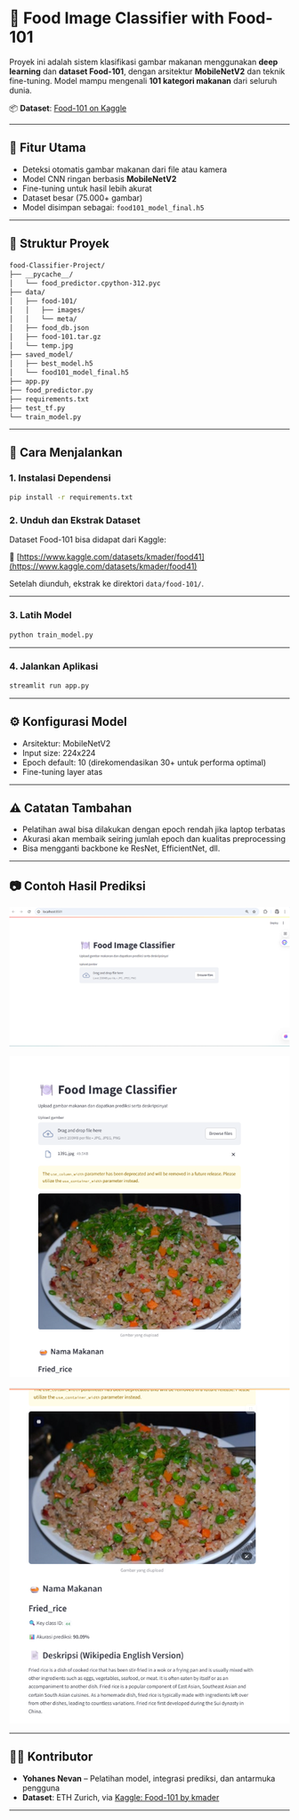# 🍱 Food Image Classifier with Food-101

Proyek ini adalah sistem klasifikasi gambar makanan menggunakan **deep learning** dan **dataset Food-101**, dengan arsitektur **MobileNetV2** dan teknik fine-tuning. Model mampu mengenali **101 kategori makanan** dari seluruh dunia.

📦 **Dataset**: [Food-101 on Kaggle](https://www.kaggle.com/datasets/kmader/food41)

---

## 🧠 Fitur Utama

* Deteksi otomatis gambar makanan dari file atau kamera
* Model CNN ringan berbasis **MobileNetV2**
* Fine-tuning untuk hasil lebih akurat
* Dataset besar (75.000+ gambar)
* Model disimpan sebagai: `food101_model_final.h5`

---

## 📁 Struktur Proyek

```
food-Classifier-Project/
├── __pycache__/
│   └── food_predictor.cpython-312.pyc
├── data/
│   ├── food-101/
│   │   ├── images/
│   │   └── meta/
│   ├── food_db.json
│   ├── food-101.tar.gz
│   └── temp.jpg
├── saved_model/
│   ├── best_model.h5
│   └── food101_model_final.h5
├── app.py
├── food_predictor.py
├── requirements.txt
├── test_tf.py
└── train_model.py
```

---

## 🚀 Cara Menjalankan

### 1. Instalasi Dependensi

```bash
pip install -r requirements.txt
```

### 2. Unduh dan Ekstrak Dataset

Dataset Food-101 bisa didapat dari Kaggle:

🔗 [https://www.kaggle.com/datasets/kmader/food41](https://www.kaggle.com/datasets/kmader/food41)

Setelah diunduh, ekstrak ke direktori `data/food-101/`.

---

### 3. Latih Model

```bash
python train_model.py
```

---

### 4. Jalankan Aplikasi

```bash
streamlit run app.py
```

---

## ⚙️ Konfigurasi Model

* Arsitektur: MobileNetV2
* Input size: 224x224
* Epoch default: 10 (direkomendasikan 30+ untuk performa optimal)
* Fine-tuning layer atas

---

## ⚠️ Catatan Tambahan

* Pelatihan awal bisa dilakukan dengan epoch rendah jika laptop terbatas
* Akurasi akan membaik seiring jumlah epoch dan kualitas preprocessing
* Bisa mengganti backbone ke ResNet, EfficientNet, dll.

---

## 📷 Contoh Hasil Prediksi

![Contoh Output 1](hasil1.png)

![Contoh Output 2](hasil2.png)

![Contoh Output 3](hasil3.png)

---

## 🧑‍💻 Kontributor

* **Yohanes Nevan** – Pelatihan model, integrasi prediksi, dan antarmuka pengguna
* **Dataset**: ETH Zurich, via [Kaggle: Food-101 by kmader](https://www.kaggle.com/datasets/kmader/food41)

---
